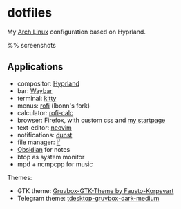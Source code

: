 # dotfiles

My [Arch Linux](https://wiki.archlinux.org/title/Arch_Linux) configuration based on Hyprland.

%% screenshots

## Applications

- compositor: [Hyprland](https://hyprland.org/)
- bar: [Waybar](https://github.com/Alexays/Waybar)
- terminal: [kitty](https://sw.kovidgoyal.net/kitty/)
- menus: [rofi](https://github.com/lbonn/rofi) (lbonn's fork)
- calculator: [rofi-calc](https://github.com/svenstaro/rofi-calc)
- browser: Firefox, with custom css and [my startpage](https://github.com/ormai/NewTab)
- text-editor: [neovim](https://neovim.io/)
- notifications: [dunst](https://github.com/dunst-project/dunst)
- file manager: [lf](https://github.com/gokcehan/lf)
- [Obsidian](https://obsidian.md/) for notes
- btop as system monitor
- mpd + ncmpcpp for music

Themes:
- GTK theme: [Gruvbox-GTK-Theme by Fausto-Korpsvart](https://github.com/Fausto-Korpsvart/Gruvbox-GTK-Theme) 
- Telegram theme: [tdesktop-gruvbox-dark-medium](https://github.com/ttohin/tdesktop-gruvbox-dark-medium)
